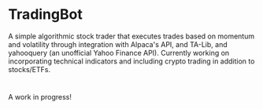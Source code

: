 # TradingBot
A simple algorithmic stock trader that executes trades based on momentum and volatility through integration with Alpaca's API, and TA-Lib, and yahooquery (an unofficial Yahoo Finance API). Currently working on incorporating technical indicators and including crypto trading in addition to stocks/ETFs.
#
A work in progress!
